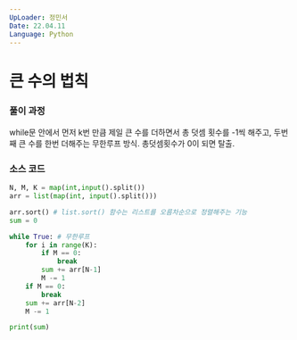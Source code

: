 ```yaml
---
UpLoader: 정민서
Date: 22.04.11
Language: Python
---
```


# 큰 수의 법칙

### 풀이 과정  
while문 안에서 먼저 k번 만큼 제일 큰 수를 더하면서 총 덧셈 횟수를 -1씩 해주고, 두번째 큰 수를 한번 더해주는 무한루프 방식. 총덧셈횟수가 0이 되면 탈출.


### 소스 코드

```python
N, M, K = map(int,input().split())
arr = list(map(int, input().split()))

arr.sort() # list.sort() 함수는 리스트를 오름차순으로 정렬해주는 기능
sum = 0

while True: # 무한루프
    for i in range(K):
        if M == 0:
            break
        sum += arr[N-1]
        M -= 1
    if M == 0:
        break
    sum += arr[N-2]
    M -= 1

print(sum)

```
